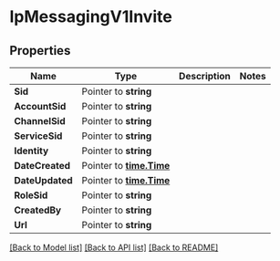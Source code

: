 # IpMessagingV1Invite

## Properties

Name | Type | Description | Notes
------------ | ------------- | ------------- | -------------
**Sid** | Pointer to **string** |  |
**AccountSid** | Pointer to **string** |  |
**ChannelSid** | Pointer to **string** |  |
**ServiceSid** | Pointer to **string** |  |
**Identity** | Pointer to **string** |  |
**DateCreated** | Pointer to [**time.Time**](time.Time.md) |  |
**DateUpdated** | Pointer to [**time.Time**](time.Time.md) |  |
**RoleSid** | Pointer to **string** |  |
**CreatedBy** | Pointer to **string** |  |
**Url** | Pointer to **string** |  |

[[Back to Model list]](../README.md#documentation-for-models) [[Back to API list]](../README.md#documentation-for-api-endpoints) [[Back to README]](../README.md)


